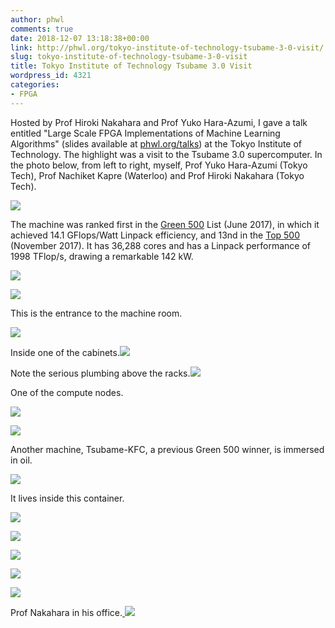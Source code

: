 ```yaml
---
author: phwl
comments: true
date: 2018-12-07 13:18:38+00:00
link: http://phwl.org/tokyo-institute-of-technology-tsubame-3-0-visit/
slug: tokyo-institute-of-technology-tsubame-3-0-visit
title: Tokyo Institute of Technology Tsubame 3.0 Visit
wordpress_id: 4321
categories:
- FPGA
---
```


Hosted by Prof Hiroki Nakahara and Prof Yuko Hara-Azumi, I gave a talk entitled "Large Scale FPGA Implementations of Machine Learning Algorithms" (slides available at [phwl.org/talks](http://phwl.org/talks)) at the Tokyo Institute of Technology. The highlight was a visit to the Tsubame 3.0 supercomputer. In the photo below, from left to right, myself, Prof Yuko Hara-Azumi (Tokyo Tech), Prof Nachiket Kapre (Waterloo) and Prof Hiroki Nakahara (Tokyo Tech).

[![](/assets/images/2018/12/IMG_9636.jpg)](/assets/images/2018/12/IMG_9636.jpg)

<!-- more -->

The machine was ranked first in the [Green 500](https://www.top500.org/green500/) List (June 2017), in which it achieved 14.1 GFlops/Watt Linpack efficiency, and 13nd in the [Top 500](https://www.top500.org) (November 2017). It has 36,288 cores and has a Linpack performance of 1998 TFlop/s, drawing a remarkable 142 kW.

[![](/assets/images/2018/12/IMG_9653.jpg)](/assets/images/2018/12/IMG_9653.jpg)

[![](/assets/images/2018/12/IMG_9616.jpg)](/assets/images/2018/12/IMG_9616.jpg)

This is the entrance to the machine room.

[![](/assets/images/2018/12/IMG_9624.jpg)](/assets/images/2018/12/IMG_9624.jpg)

Inside one of the cabinets.[![](/assets/images/2018/12/IMG_9626.jpg)](/assets/images/2018/12/IMG_9626.jpg)

Note the serious plumbing above the racks.[![](/assets/images/2018/12/IMG_9633.jpg)](/assets/images/2018/12/IMG_9633.jpg)

One of the compute nodes.

[![](/assets/images/2018/12/IMG_9639.jpg)](/assets/images/2018/12/IMG_9639.jpg)

[![](/assets/images/2018/12/IMG_9635.jpg)](/assets/images/2018/12/IMG_9635.jpg)

Another machine, Tsubame-KFC, a previous Green 500 winner, is immersed in oil.

[![](/assets/images/2018/12/IMG_9656.jpg)](/assets/images/2018/12/IMG_9656.jpg)

It lives inside this container.

[![](/assets/images/2018/12/IMG_9658.jpg)](/assets/images/2018/12/IMG_9658.jpg)

[![](/assets/images/2018/12/IMG_9657.jpg)](/assets/images/2018/12/IMG_9657.jpg)

[![](/assets/images/2018/12/IMG_9668.jpg)](/assets/images/2018/12/IMG_9668.jpg)

[![](/assets/images/2018/12/IMG_9665.jpg)](/assets/images/2018/12/IMG_9665.jpg)

[![](/assets/images/2018/12/IMG_9667.jpg)](/assets/images/2018/12/IMG_9667.jpg)

Prof Nakahara in his office.[
![](/assets/images/2018/12/IMG_9670.jpg)](/assets/images/2018/12/IMG_9670.jpg)
